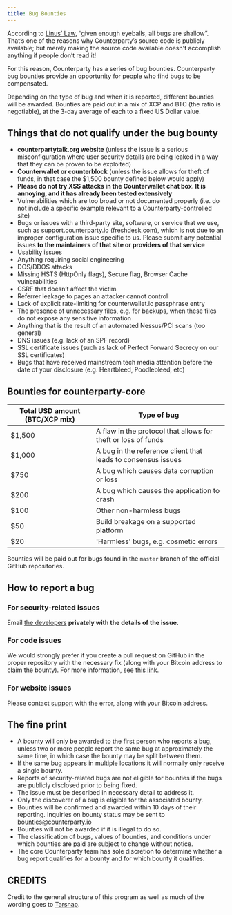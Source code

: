 ```yaml
---
title: Bug Bounties
---
```



According to [Linus’ Law](http://en.wikipedia.org/wiki/Linus), “given enough eyeballs, all bugs are shallow”. That’s one of the reasons why Counterparty’s source code is publicly available; but merely making the source code available doesn't accomplish anything if people don’t read it!

For this reason, Counterparty has a series of bug bounties. Counterparty bug bounties provide an opportunity for people who find bugs to be compensated.

Depending on the type of bug and when it is reported, different bounties will be awarded. Bounties are paid out in a mix of XCP and BTC (the ratio is negotiable), at the 3-day average of each to a fixed US Dollar value. 

## Things that do not qualify under the bug bounty

-   **counterpartytalk.org website** (unless the issue is a serious misconfiguration where user security details are being leaked in a way that they can be proven to be exploited)
-   **Counterwallet or counterblock** (unless the issue allows for theft of funds, in that case the $1,500 bounty defined below would apply)
-   **Please do not try XSS attacks in the Counterwallet chat box. It is annoying, and it has already been tested extensively**
-   Vulnerabilities which are too broad or not documented properly (i.e. do not include a specific example relevant to a Counterparty-controlled site)
-   Bugs or issues with a third-party site, software, or service that we use, such as support.counterparty.io (freshdesk.com), which is not due to an improper configuration issue specific to us. Please submit any potential issues **to the maintainers of that site or providers of that service**
-   Usability issues
-   Anything requiring social engineering
-   DOS/DDOS attacks
-   Missing HSTS (HttpOnly flags), Secure flag, Browser Cache vulnerabilities
-   CSRF that doesn’t affect the victim
-   Referrer leakage to pages an attacker cannot control
-   Lack of explicit rate-limiting for counterwallet.io passphrase entry
-   The presence of unnecessary files, e.g. for backups, when these files do not expose any sensitive information
-   Anything that is the result of an automated Nessus/PCI scans (too general)
-   DNS issues (e.g. lack of an SPF record)
-   SSL certificate issues (such as lack of Perfect Forward Secrecy on our SSL certificates)
-   Bugs that have received mainstream tech media attention before the date of your disclosure (e.g. Heartbleed, Poodlebleed, etc)

## Bounties for counterparty-core

| Total USD amount (BTC/XCP mix) | Type of bug |
| ----------------------------------------|------------------------------------|
| $1,500 | A flaw in the protocol that allows for theft or loss of funds |
| $1,000 | A bug in the reference client that leads to consensus issues |
| $750 | A bug which causes data corruption or loss |
| $200 | A bug which causes the application to crash |
| $100 | Other non-harmless bugs |
| $50 | Build breakage on a supported platform |
| $20 | 'Harmless' bugs, e.g. cosmetic errors |

Bounties will be paid out for bugs found in the `master` branch of the official GitHub repositories.

## How to report a bug

### For security-related issues 

Email [the developers](mailto:dev@counterparty.io) **privately with the details of the issue.**


### For code issues

We would strongly prefer if you create a pull request on GitHub in the proper repository with the necessary fix (along with your Bitcoin address to claim the bounty). For more information, see [this link](https://help.github.com/categories/63/articles). 

### For website issues

Please contact [support](mailto:support@counterparty.io) with the error, along with your Bitcoin address.

## The fine print

-   A bounty will only be awarded to the first person who reports a bug, unless two or more people report the same bug at approximately the same time, in which case the bounty may be split between them.
-   If the same bug appears in multiple locations it will normally only receive a single bounty.
-   Reports of security-related bugs are not eligible for bounties if the bugs are publicly disclosed prior to being fixed.
-   The issue must be described in necessary detail to address it.
-   Only the discoverer of a bug is eligible for the associated bounty.
-   Bounties will be confirmed and awarded within 10 days of their
    reporting. Inquiries on bounty status may be sent to [bounties@counterparty.io](mailto:bounties@counterparty.io)
-   Bounties will not be awarded if it is illegal to do so.
-   The classification of bugs, values of bounties, and conditions under which bounties are paid are subject to change without notice.
-   The core Counterparty team has sole discretion to determine whether a bug report qualifies for a bounty and for which bounty it qualifies.

## CREDITS 

Credit to the general structure of this program as well as much of the wording goes to [Tarsnap](http://www.tarsnap.com/bugbounty.html).
